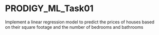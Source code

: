 # PRODIGY_ML_Task01
Implement a linear regression model to predict the prices of houses based on their square footage and the number of bedrooms and bathrooms
